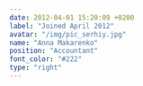 ```yaml
---
date: 2012-04-01 15:20:09 +0200
label: "Joined April 2012"
avatar: "/img/pic_serhiy.jpg"
name: "Anna Makarenko"
position: "Accountant"
font_color: "#222"
type: "right"
---
```

